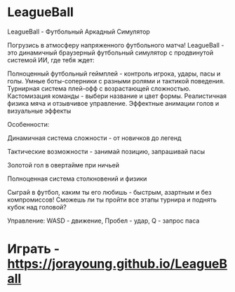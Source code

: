 # LeagueBall
LeagueBall - Футбольный Аркадный Симулятор

Погрузись в атмосферу напряженного футбольного матча! LeagueBall - это динамичный браузерный футбольный симулятор с продвинутой системой ИИ, где тебя ждет:


Полноценный футбольный геймплей - контроль игрока, удары, пасы и голы. Умные боты-соперники с разными ролями и тактикой поведения. Турнирная система плей-офф с возрастающей сложностью. Кастомизация команды - выбери название и цвет формы. Реалистичная физика мяча и отзывчивое управление. Эффектные анимации голов и визуальные эффекты

Особенности:

Динамичная система сложности - от новичков до легенд

Тактические возможности - занимай позицию, запрашивай пасы

Золотой гол в овертайме при ничьей

Полноценная система столкновений и физики

Сыграй в футбол, каким ты его любишь - быстрым, азартным и без компромиссов! Сможешь ли ты пройти все этапы турнира и поднять кубок над головой?

Управление: WASD - движение, Пробел - удар, Q - запрос паса

# Играть - https://jorayoung.github.io/LeagueBall
